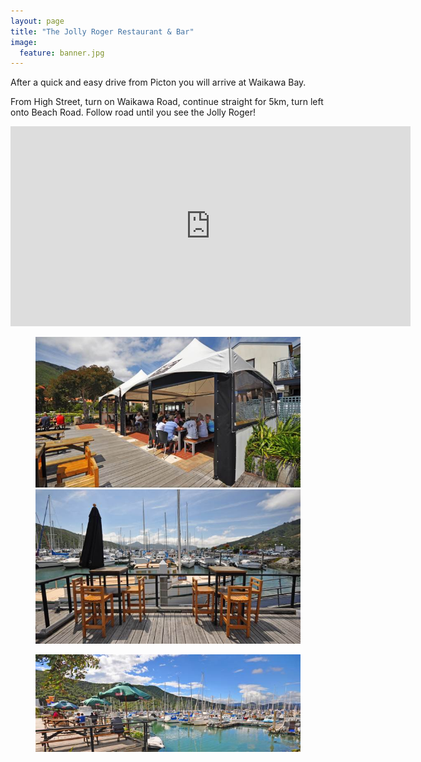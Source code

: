 ```yaml
---
layout: page
title: "The Jolly Roger Restaurant & Bar"
image:
  feature: banner.jpg
---
```


After a quick and easy drive from Picton you will arrive at Waikawa Bay.

From High Street, turn on Waikawa Road, continue straight for 5km, turn left onto Beach Road. Follow road until you see the Jolly Roger!

<iframe src="https://www.google.com/maps/embed?pb=!1m14!1m8!1m3!1d23990.557923468474!2d174.0380056542602!3d-41.269260590736955!3m2!1i1024!2i768!4f13.1!3m3!1m2!1s0x6d3930beec4cede7%3A0x3bb5417d2ee19f8e!2sJolly+Roger+Bar+%26+Cafe!5e0!3m2!1sen!2snz!4v1395220229931" width="640" height="320" frameborder="0" style="border:0"></iframe>

<figure class="half">
  <img src="images/deck.jpg"/>
  <img src="images/waterfront_view.jpg" />
</figure>

<figure>
  <img src="images/marina.jpg"/>
</figure>
